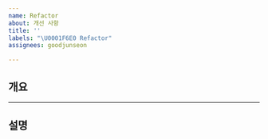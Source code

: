 ```yaml
---
name: Refactor
about: 개선 사항
title: ''
labels: "\U0001F6E0️ Refactor"
assignees: goodjunseon

---
```


## 개요

---

##  설명
